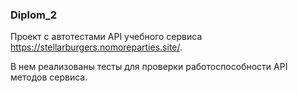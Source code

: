 ### **Diplom_2**

Проект с автотестами API учебного сервиса https://stellarburgers.nomoreparties.site/.

В нем реализованы тесты для проверки работоспособности API методов сервиса.

